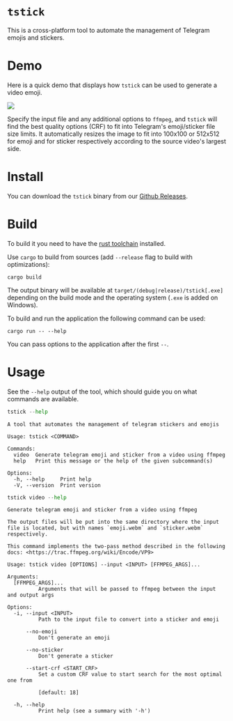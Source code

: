 # `tstick`

This is a cross-platform tool to automate the management of Telegram emojis and stickers.

# Demo

Here is a quick demo that displays how `tstick` can be used to generate a video emoji.

![](https://user-images.githubusercontent.com/36276403/227409531-02dcc5af-94e2-4279-ad3d-9fdafb797e6e.gif)


Specify the input file and any additional options to `ffmpeg`, and `tstick` will find the best quality options (CRF) to fit into Telegram's emoji/sticker file size limits. It automatically resizes the image to fit into 100x100 or 512x512 for emoji and for sticker respectively according to the source video's largest side.

# Install

You can download the `tstick` binary from our [Github Releases](https://github.com/Veetaha/tstick/releases).

# Build

To build it you need to have the [rust toolchain](https://www.rust-lang.org/tools/install) installed.

Use `cargo` to build from sources (add `--release` flag to build with optimizations):

```
cargo build
```

The output binary will be available at `target/(debug|release)/tstick[.exe]` depending
on the build mode and the operating system (`.exe` is added on Windows).

To build and run the application the following command can be used:

```
cargo run -- --help
```

You can pass options to the application after the first `--`.

# Usage

See the `--help` output of the tool, which should guide you on what commands are available.

```py
tstick --help
```
```
A tool that automates the management of telegram stickers and emojis

Usage: tstick <COMMAND>

Commands:
  video  Generate telegram emoji and sticker from a video using ffmpeg
  help   Print this message or the help of the given subcommand(s)

Options:
  -h, --help     Print help
  -V, --version  Print version
```

```py
tstick video --help
```
```
Generate telegram emoji and sticker from a video using ffmpeg

The output files will be put into the same directory where the input file is located, but with names `emoji.webm` and `sticker.webm` respectively.

This command implements the two-pass method described in the following docs: <https://trac.ffmpeg.org/wiki/Encode/VP9>

Usage: tstick video [OPTIONS] --input <INPUT> [FFMPEG_ARGS]...

Arguments:
  [FFMPEG_ARGS]...
          Arguments that will be passed to ffmpeg between the input and output args

Options:
  -i, --input <INPUT>
          Path to the input file to convert into a sticker and emoji

      --no-emoji
          Don't generate an emoji

      --no-sticker
          Don't generate a sticker

      --start-crf <START_CRF>
          Set a custom CRF value to start search for the most optimal one from

          [default: 18]

  -h, --help
          Print help (see a summary with '-h')
```
